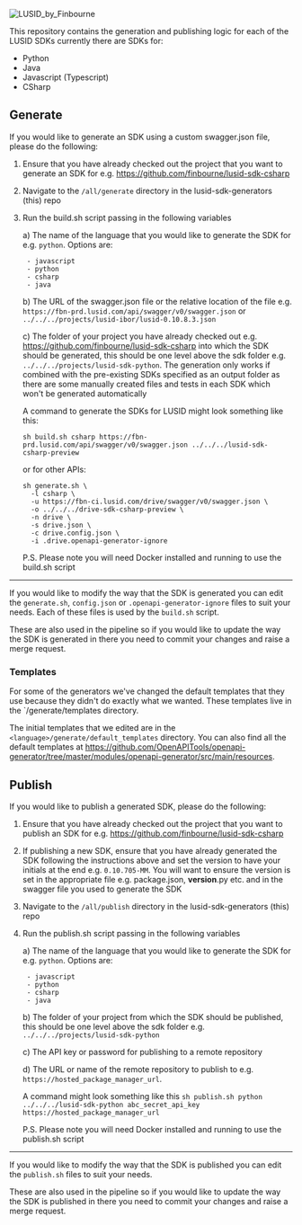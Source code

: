 ![LUSID_by_Finbourne](https://content.finbourne.com/LUSID_repo.png)

This repository contains the generation and publishing logic for each of the LUSID SDKs currently there are SDKs for:
- Python
- Java
- Javascript (Typescript)
- CSharp

## Generate

If you would like to generate an SDK using a custom swagger.json file, please do the following:

1) Ensure that you have already checked out the project that you want to generate an SDK for e.g. https://github.com/finbourne/lusid-sdk-csharp
2) Navigate to the `/all/generate` directory in the lusid-sdk-generators (this) repo
3) Run the build.sh script passing in the following variables

    a) The name of the language that you would like to generate the SDK for e.g. `python`. Options are:
    
        - javascript
        - python
        - csharp
        - java
    
    b) The URL of the swagger.json file or the relative location of the file e.g. `https://fbn-prd.lusid.com/api/swagger/v0/swagger.json` or `../../../projects/lusid-ibor/lusid-0.10.8.3.json`
    
    c) The folder of your project you have already checked out e.g. https://github.com/finbourne/lusid-sdk-csharp into which the SDK should be generated, 
    this should be one level above the sdk folder e.g. `../../../projects/lusid-sdk-python`. 
    The generation only works if combined with the pre-existing SDKs specified as an output folder as there are some manually created files and tests in each SDK which
    won't be generated automatically
    
    A command to generate the SDKs for LUSID might look something like this: 
    
    ```
    sh build.sh csharp https://fbn-prd.lusid.com/api/swagger/v0/swagger.json ../../../lusid-sdk-csharp-preview
    ```

    or for other APIs:

    ```
    sh generate.sh \
      -l csharp \
      -u https://fbn-ci.lusid.com/drive/swagger/v0/swagger.json \
      -o ../../../drive-sdk-csharp-preview \
      -n drive \
      -s drive.json \
      -c drive.config.json \
      -i .drive.openapi-generator-ignore
    ```
    
    P.S. Please note you will need Docker installed and running to use the build.sh script
----
    
If you would like to modify the way that the SDK is generated you can edit the `generate.sh`, `config.json` or `.openapi-generator-ignore` files to suit your needs. Each of these files
is used by the `build.sh` script. 

These are also used in the pipeline so if you would like to update the way the SDK is generated in there you need to commit your changes and raise a merge request.


### Templates

For some of the generators we've changed the default templates that they use because they didn't do exactly what we wanted. These templates live in the `<language>/generate/templates directory.

The initial templates that we edited are in the `<language>/generate/default_templates` directory. You can also find all the default templates at https://github.com/OpenAPITools/openapi-generator/tree/master/modules/openapi-generator/src/main/resources. 

## Publish

If you would like to publish a generated SDK, please do the following:

1) Ensure that you have already checked out the project that you want to publish an SDK for e.g. https://github.com/finbourne/lusid-sdk-csharp
2) If publishing a new SDK, ensure that you have already generated the SDK following the instructions above and set the version to have your initials at the end e.g. `0.10.705-MM`. You will
want to ensure the version is set in the appropriate file e.g. package.json, __version__.py etc. and in the swagger file you used to generate the SDK
2) Navigate to the `/all/publish` directory in the lusid-sdk-generators (this) repo
3) Run the publish.sh script passing in the following variables

    a) The name of the language that you would like to generate the SDK for e.g. `python`. Options are:
    
        - javascript
        - python
        - csharp
        - java
    
    b) The folder of your project from which the SDK should be published, this should be one level above the sdk folder e.g. `../../../projects/lusid-sdk-python`
    
    c) The API key or password for publishing to a remote repository
    
    d) The URL or name of the remote repository to publish to e.g. `https://hosted_package_manager_url`.
    
    A command might look something like this `sh publish.sh python ../../../lusid-sdk-python abc_secret_api_key https://hosted_package_manager_url`
   
    P.S. Please note you will need Docker installed and running to use the publish.sh script
----
    
If you would like to modify the way that the SDK is published you can edit the `publish.sh` files to suit your needs.

These are also used in the pipeline so if you would like to update the way the SDK is published in there you need to commit your changes and raise a merge request.

